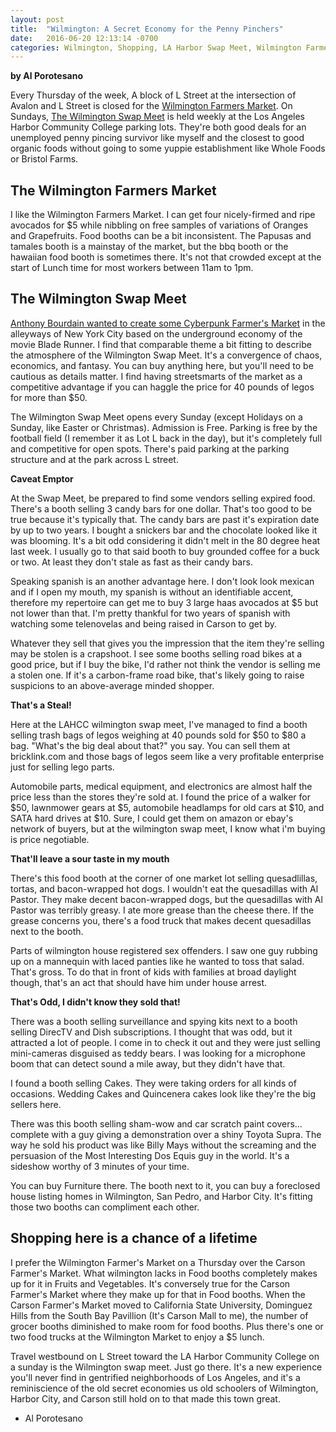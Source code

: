 ```yaml
---
layout: post
title:  "Wilmington: A Secret Economy for the Penny Pinchers"
date:   2016-06-20 12:13:14 -0700
categories: Wilmington, Shopping, LA Harbor Swap Meet, Wilmington Farmers Market, Carson Farmers Market
---
```

**by Al Porotesano**

Every Thursday of the week, A block of L Street at the intersection of Avalon and L Street is closed for the [Wilmington Farmers Market](http://www.yelp.com/biz/wilmington-farmers-market-wilmington). On Sundays, [The Wilmington Swap Meet](http://www.yelp.com/biz/los-angeles-harbor-college-swap-meet-wilmington) is held weekly at the Los Angeles Harbor Community College parking lots. They're both good deals for an unemployed penny pincing survivor like myself and the closest to good organic foods without going to some yuppie establishment like Whole Foods or Bristol Farms.

## The Wilmington Farmers Market

I like the Wilmington Farmers Market. I can get four nicely-firmed and ripe avocados for $5 while nibbling on free samples of variations of Oranges and Grapefruits. Food booths can be a bit inconsistent. The Papusas and tamales booth is a mainstay of the market, but the bbq booth or the hawaiian food booth is sometimes there. It's not that crowded except at the start of Lunch time for most workers between 11am to 1pm.

## The Wilmington Swap Meet

[Anthony Bourdain wanted to create some Cyberpunk Farmer's Market](http://consequenceofsound.net/2015/05/anthony-bourdain-to-open-giant-blade-runner-themed-food-market-in-new-york-city/) in the alleyways of New York City based on the underground economy of the movie Blade Runner. I find that comparable theme a bit fitting to describe the atmosphere of the Wilmington Swap Meet. It's a convergence of chaos, economics, and fantasy. You can buy anything here, but you'll need to be cautious as details matter. I find having streetsmarts of the market as a competitive advantage if you can haggle the price for 40 pounds of legos for more than $50.

The Wilmington Swap Meet opens every Sunday (except Holidays on a Sunday, like Easter or Christmas). Admission is Free. Parking is free by the football field (I remember it as Lot L back in the day), but it's completely full and competitive for open spots. There's paid parking at the parking structure and at the park across L street.

**Caveat Emptor**

At the Swap Meet, be prepared to find some vendors selling expired food. There's a booth selling 3 candy bars for one dollar. That's too good to be true because it's typically that. The candy bars are past it's expiration date by up to two years. I bought a snickers bar and the chocolate looked like it was blooming. It's a bit odd considering it didn't melt in the 80 degree heat last week. I usually go to that said booth to buy grounded coffee for a buck or two. At least they don't stale as fast as their candy bars.

Speaking spanish is an another advantage here. I don't look look mexican and if I open my mouth, my spanish is without an identifiable accent, therefore my repertoire can get me to buy 3 large haas avocados at $5 but not lower than that. I'm pretty thankful for two years of spanish with watching some telenovelas and being raised in Carson to get by.

Whatever they sell that gives you the impression that the item they're selling may be stolen is a crapshoot. I see some booths selling road bikes at a good price, but if I buy the bike, I'd rather not think the vendor is selling me a stolen one. If it's a carbon-frame road bike, that's likely going to raise suspicions to an above-average minded shopper.

**That's a Steal!**

Here at the LAHCC wilmington swap meet, I've managed to find a booth selling trash bags of legos weighing at 40 pounds sold for $50 to $80 a bag. "What's the big deal about that?" you say. You can sell them at bricklink.com and those bags of legos seem like a very profitable enterprise just for selling lego parts.

Automobile parts, medical equipment, and electronics are almost half the price less than the stores they're sold at. I found the price of a walker for $50, lawnmower gears at $5, automobile headlamps for old cars at $10, and SATA hard drives at $10. Sure, I could get them on amazon or ebay's network of buyers, but at the wilmington swap meet, I know what i'm buying is price negotiable.

**That'll leave a sour taste in my mouth**

There's this food booth at the corner of one market lot selling quesadlillas, tortas, and bacon-wrapped hot dogs. I wouldn't eat the quesadillas with Al Pastor. They make decent bacon-wrapped dogs, but the quesadillas with Al Pastor was terribly greasy. I ate more grease than the cheese there. If the grease concerns you, there's a food truck that makes decent quesadillas next to the booth.

Parts of wilmington house registered sex offenders. I saw one guy rubbing up on a mannequin with laced panties like he wanted to toss that salad. That's gross. To do that in front of kids with families at broad daylight though, that's an act that should have him under house arrest.

**That's Odd, I didn't know they sold that!**

There was a booth selling surveillance and spying kits next to a booth selling DirecTV and Dish subscriptions. I thought that was odd, but it attracted a lot of people. I come in to check it out and they were just selling mini-cameras disguised as teddy bears. I was looking for a microphone boom that can detect sound a mile away, but they didn't have that.

I found a booth selling Cakes. They were taking orders for all kinds of occasions. Wedding Cakes and Quincenera cakes look like they're the big sellers here.

There was this booth selling sham-wow and car scratch paint covers... complete with a guy giving a demonstration over a shiny Toyota Supra. The way he sold his product was like Billy Mays without the screaming and the persuasion of the Most Interesting Dos Equis guy in the world. It's a sideshow worthy of 3 minutes of your time.

You can buy Furniture there. The booth next to it, you can buy a foreclosed house listing homes in Wilmington, San Pedro, and Harbor City. It's fitting those two booths can compliment each other.

## Shopping here is a chance of a lifetime

I prefer the Wilmington Farmer's Market on a Thursday over the Carson Farmer's Market. What wilmington lacks in Food booths completely makes up for it in Fruits and Vegetables. It's conversely true for the Carson Farmer's Market where they make up for that in Food booths. When the Carson Farmer's Market moved to California State University, Dominguez Hills from the South Bay Pavillion (It's Carson Mall to me), the number of grocer booths diminished to make room for food booths. Plus there's one or two food trucks at the Wilmington Market to enjoy a $5 lunch.

Travel westbound on L Street toward the LA Harbor Community College on a sunday is the Wilmington swap meet. Just go there. It's a new experience you'll never find in gentrified neighborhoods of Los Angeles, and it's a reminiscience of the old secret economies us old schoolers of Wilmington, Harbor City, and Carson still hold on to that made this town great.

- Al Porotesano
